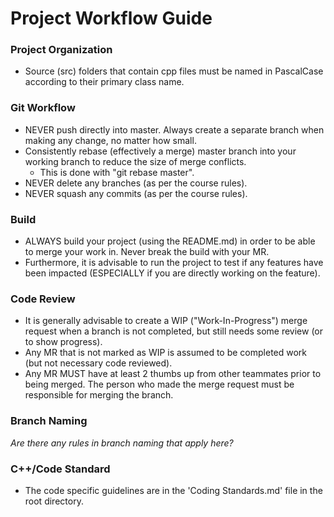 # Project Workflow Guide

### Project Organization
* Source (src) folders that contain cpp files must be named in PascalCase according to their primary class name.

### Git Workflow
* NEVER push directly into master. Always create a separate branch when making any change, no matter how small.
* Consistently rebase (effectively a merge) master branch into your working branch to reduce the size of merge conflicts. 
    * This is done with "git rebase master".
* NEVER delete any branches (as per the course rules).
* NEVER squash any commits (as per the course rules).

### Build
* ALWAYS build your project (using the README.md) in order to be able to merge your work in. Never break the build with your MR.
* Furthermore, it is advisable to run the project to test if any features have been impacted (ESPECIALLY if you are directly working on the feature).

### Code Review
* It is generally advisable to create a WIP ("Work-In-Progress") merge request when a branch is not completed, but still needs some review (or to show progress).
* Any MR that is not marked as WIP is assumed to be completed work (but not necessary code reviewed).
* Any MR MUST have at least 2 thumbs up from other teammates prior to being merged. The person who made the merge request must be responsible for merging the branch.

### Branch Naming
*Are there any rules in branch naming that apply here?*

### C++/Code Standard
* The code specific guidelines are in the 'Coding Standards.md' file in the root directory.